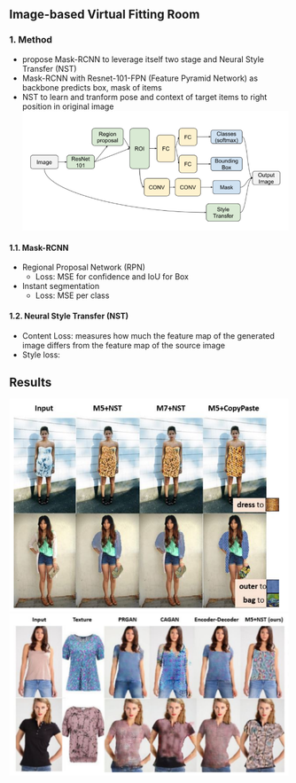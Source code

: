 ## **Image-based Virtual Fitting Room**
### 1. Method
- propose Mask-RCNN to leverage itself two stage and Neural Style Transfer (NST) </br>
- Mask-RCNN with Resnet-101-FPN (Feature Pyramid Network) as backbone predicts box, mask of items </br>
- NST to learn and tranform pose and context of target items to right position in original image </br>
![](images/RCNN_method.png)

#### 1.1. Mask-RCNN
- Regional Proposal Network (RPN)
  - Loss: MSE for confidence and IoU for Box
- Instant segmentation
  - Loss: MSE per class
#### 1.2. Neural Style Transfer (NST)
- Content Loss: measures how much the feature map of the generated image differs from the feature map of the source image</br>
- Style loss: </br>

## Results

![](images/RCNN_results.png)
![](images/RCNN_results2.png)
